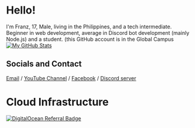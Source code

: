 # Hello!
I'm Franz, 17, Male, living in the Philippines, and a tech intermediate. Beginner in web development, average in Discord bot development (mainly Node.js) and a student. (this GitHub account is in the Global Campus 
[![My GitHub Stats](https://github-readme-stats.vercel.app/api?username=devpranchi)](https://github.com/devpranchi)

## Socials and Contact
[Email](mailto:hi@sechi.live) / [YouTube Channel](https://www.youtube.com/@sechipeanut) / [Facebook](https://www.facebook.com/sechipeanut) /
[Discord server](https://discord.gg/psl)

# Cloud Infrastructure
[![DigitalOcean Referral Badge](https://web-platforms.sfo2.cdn.digitaloceanspaces.com/WWW/Badge%201.svg)](https://www.digitalocean.com/?refcode=3b773da89cbe&utm_campaign=Referral_Invite&utm_medium=Referral_Program&utm_source=badge)

<!---
devpranchi/devpranchi is a ✨ special ✨ repository because its `README.md` (this file) appears on your GitHub profile.
You can click the Preview link to take a look at your changes.
--->

